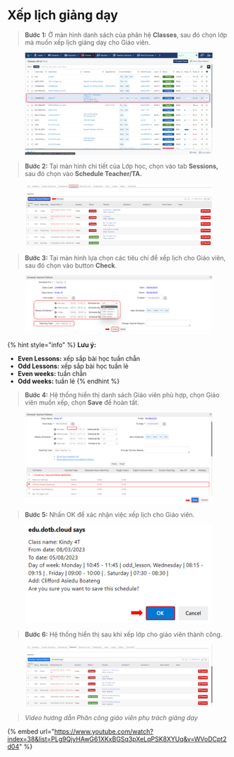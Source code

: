 # Xếp lịch giảng dạy

> **Bước 1:** Ở màn hình danh sách của phân hệ **Classes**, sau đó chọn lớp mà muốn xếp lịch giảng dạy cho Giáo viên.

<figure><img src="../../.gitbook/assets/image (13).png" alt=""><figcaption></figcaption></figure>

> **Bước 2:**&#x20;
> Tại màn hình chi tiết của Lớp học, chọn vào tab **Sessions,** sau đó chọn vào **Schedule Teacher/TA.**

<figure><img src="../../.gitbook/assets/image (2).png" alt=""><figcaption></figcaption></figure>

> **Bước 3:**&#x20;
> Tại màn hình lựa chọn các tiêu chí để xếp lịch cho Giáo viên, sau đó chọn vào button **Check**.

<figure><img src="../../.gitbook/assets/image (14) (1).png" alt=""><figcaption></figcaption></figure>

{% hint style="info" %}
**Lưu ý:**

* **Even Lessons:** xếp sắp bài học tuần chẵn
* **Odd Lessons:** xếp sắp bài học tuần lẻ
* **Even weeks:** tuần chẵn
* **Odd weeks:** tuần lẻ
{% endhint %}

> **Bước 4:**
> Hệ thống hiển thị danh sách Giáo viên phù hợp, chọn Giáo viên muốn xếp, chọn **Save** để hoàn tất.

<figure><img src="../../.gitbook/assets/image (10).png" alt=""><figcaption></figcaption></figure>

> **Bước 5:** Nhấn OK để xác nhận việc xếp lịch cho Giáo viên.

<figure><img src="../../.gitbook/assets/image (3).png" alt=""><figcaption></figcaption></figure>

> **Bước 6:** Hệ thống hiển thị sau khi xếp lớp cho giáo viên thành công.

<figure><img src="../../.gitbook/assets/image (12).png" alt=""><figcaption></figcaption></figure>

> _Video hướng dẫn_ _Phân công giáo viên phụ trách giảng dạy_

{% embed url="https://www.youtube.com/watch?index=38&list=PLg9QjyHAwG61XKxBGSq3pXeLqPSK8XYUq&v=WVoDCpt2d04" %}
